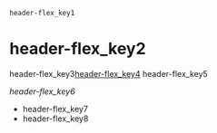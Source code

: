 ```ngMeta
header-flex_key1
```
# header-flex_key2
header-flex_key3[header-flex_key4](http://abhishekgupta92.github.io/equality9)
header-flex_key5

*header-flex_key6*

- header-flex_key7
- header-flex_key8

